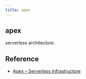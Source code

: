 ```yaml
---
title: apex
---
```


## apex
serverless architecture.

## Reference
* [Apex – Serverless Infrastructure](http://apex.run/)
